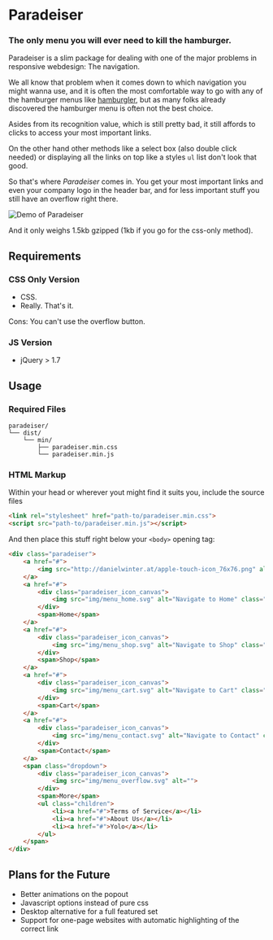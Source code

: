 # Paradeiser

### The only menu you will ever need to kill the hamburger.

Paradeiser is a slim package for dealing with one of the major problems in responsive webdesign: The navigation.

We all know that problem when it comes down to which navigation you might wanna use, and it is often the most comfortable way to go with any of the hamburger menus like [hamburgler](http://johnm.io/project/hamburgler/), but as many folks already discovered the hamburger menu is often not the best choice.

Asides from its recognition value, which is still pretty bad, it still affords to clicks to access your most important links.

On the other hand other methods like a select box (also double click needed) or displaying all the links on top like a styles `ul` list don't look that good.

So that's where _Paradeiser_ comes in. You get your most important links and even your company logo in the header bar, and for less important stuff you still have an overflow right there.

![Demo of Paradeiser](https://raw.github.com/lucidlemon/paradeiser/master/demo/cutout_03.png)

And it only weighs 1.5kb gzipped (1kb if you go for the css-only method).



## Requirements

### CSS Only Version

* CSS.
* Really. That's it.

Cons: You can't use the overflow button.

### JS Version

* jQuery > 1.7



## Usage

### Required Files

```
paradeiser/
└── dist/
    └── min/ 
	    ├── paradeiser.min.css
	    └── paradeiser.min.js
```


### HTML Markup

Within your head or wherever yout might find it suits you, include the source files

```html
<link rel="stylesheet" href="path-to/paradeiser.min.css">
<script src="path-to/paradeiser.min.js"></script>
```

And then place this stuff right below your `<body>` opening tag:


```html
<div class="paradeiser">
    <a href="#">
        <img src="http://danielwinter.at/apple-touch-icon_76x76.png" alt="Logo of Daniel Winter" class="logo">
    </a>
    <a href="#">
        <div class="paradeiser_icon_canvas">
            <img src="img/menu_home.svg" alt="Navigate to Home" class="icon">
        </div>
        <span>Home</span>
    </a>
    <a href="#">
        <div class="paradeiser_icon_canvas">
            <img src="img/menu_shop.svg" alt="Navigate to Shop" class="icon">
        </div>
        <span>Shop</span>
    </a>
    <a href="#">
        <div class="paradeiser_icon_canvas">
            <img src="img/menu_cart.svg" alt="Navigate to Cart" class="icon">
        </div>
        <span>Cart</span>
    </a>
    <a href="#">
        <div class="paradeiser_icon_canvas">
            <img src="img/menu_contact.svg" alt="Navigate to Contact" class="icon">
        </div>
        <span>Contact</span>
    </a>
    <span class="dropdown">
        <div class="paradeiser_icon_canvas">
            <img src="img/menu_overflow.svg" alt="">
        </div>
        <span>More</span>
        <ul class="children">
            <li><a href="#">Terms of Service</a></li>
            <li><a href="#">About Us</a></li>
            <li><a href="#">Yolo</a></li>
        </ul>
    </span>
</div>
```

## Plans for the Future

* Better animations on the popout
* Javascript options instead of pure css
* Desktop alternative for a full featured set
* Support for one-page websites with automatic highlighting of the correct link